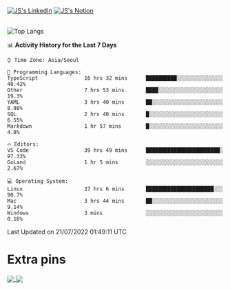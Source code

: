 
[![JS's LinkedIn](https://img.shields.io/badge/LinkedIn-blue?style=for-the-badge&logo=linkedin)](https://www.linkedin.com/in/jaeseung-lee-5a2a32139/) 
[![JS's Notion](https://img.shields.io/badge/Notion-black?style=for-the-badge&logo=notion)](https://bit.ly/ljswiki1) <br><br>
<!-- ![JS's GitHub stats](https://github-readme-stats-lemon-five.vercel.app/api?username=tkxkd0159&hide=contribs,prs,stars,issues&show_icons=true&theme=react&include_all_commits=true)   -->
![Top Langs](https://github-readme-stats-lemon-five.vercel.app/api/top-langs/?username=tkxkd0159&layout=compact&hide=jupyter%20notebook,scss,html,css&langs_count=10)  


<!--START_SECTION:waka-->
📊 **Activity History for the Last 7 Days** 

```text
⌚︎ Time Zone: Asia/Seoul

💬 Programming Languages: 
TypeScript               16 hrs 32 mins      ██████████░░░░░░░░░░░░░░░   40.42% 
Other                    7 hrs 53 mins       ████░░░░░░░░░░░░░░░░░░░░░   19.3% 
YAML                     3 hrs 40 mins       ██░░░░░░░░░░░░░░░░░░░░░░░   8.98% 
SQL                      2 hrs 40 mins       █░░░░░░░░░░░░░░░░░░░░░░░░   6.55% 
Markdown                 1 hr 57 mins        █░░░░░░░░░░░░░░░░░░░░░░░░   4.8%

🔥 Editors: 
VS Code                  39 hrs 49 mins      ████████████████████████░   97.33% 
GoLand                   1 hr 5 mins         ░░░░░░░░░░░░░░░░░░░░░░░░░   2.67%

💻 Operating System: 
Linux                    37 hrs 6 mins       ██████████████████████░░░   90.7% 
Mac                      3 hrs 44 mins       ██░░░░░░░░░░░░░░░░░░░░░░░   9.14% 
Windows                  3 mins              ░░░░░░░░░░░░░░░░░░░░░░░░░   0.16%

```


 Last Updated on 21/07/2022 01:49:11 UTC
<!--END_SECTION:waka-->

# Extra pins
<a href="https://github.com/tkxkd0159/tkxkd0159.github.io">
  <img align="center" src="https://github-readme-stats-lemon-five.vercel.app/api/pin/?username=tkxkd0159&repo=nft-card-game&theme=react" />
</a>
<a href="https://github.com/tkxkd0159/dsalgo">
  <img align="center" src="https://github-readme-stats-lemon-five.vercel.app/api/pin/?username=tkxkd0159&repo=dsalgo&theme=react" />
</a>

<!---
- 🔭 I’m currently working on ...
- 🌱 I’m currently learning blockchain and distributed network
- 👯 I’m looking to collaborate on ...
- 🤔 I’m looking for help with ...
- 💬 Ask me about ...
- 📫 How to reach me: ...
- 😄 Pronouns: ...
- ⚡ Fun fact: ...
-->
